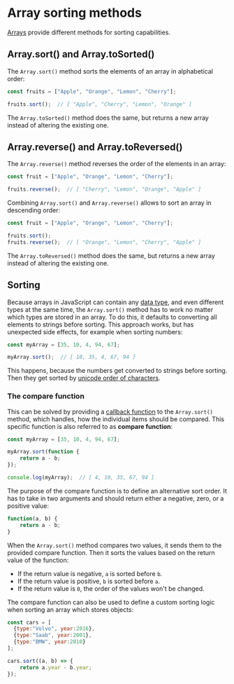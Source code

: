 # Array sorting methods

[Arrays](js_arrays.md) provide different methods for sorting capabilities.

## Array.sort() and Array.toSorted()

The `Array.sort()` method sorts the elements of an array in alphabetical order:

```js
const fruits = ["Apple", "Orange", "Lemon", "Cherry"];

fruits.sort();  // [ "Apple", "Cherry", "Lemon", "Orange" ]
```

The `Array.toSorted()` method does the same, but returns a new array instead of altering the existing one.

## Array.reverse() and Array.toReversed()

The `Array.reverse()` method reverses the order of the elements in an array:

```js
const fruit = ["Apple", "Orange", "Lemon", "Cherry"];

fruits.reverse();  // [ "Cherry", "Lemon", "Orange", "Apple" ]
```

Combining `Array.sort()` and `Array.reverse()` allows to sort an array in descending order:

```js
const fruit = ["Apple", "Orange", "Lemon", "Cherry"];

fruits.sort();
fruits.reverse();  // [ "Orange", "Lemon", "Cherry", "Apple" ]
```

The `Array.toReversed()` method does the same, but returns a new array instead of altering the existing one.

## Sorting

Because arrays in JavaScript can contain any [data type](../basics/js_data_types.md), and even different types at the same time, the `Array.sort()` method has to work no matter which types are stored in an array. To do this, it defaults to converting all elements to strings before sorting. This approach works, but has unexpected side effects, for example when sorting numbers:

```js
const myArray = [35, 10, 4, 94, 67];

myArray.sort();  // [ 10, 35, 4, 67, 94 ]
```

This happens, because the numbers get converted to strings before sorting. Then they get sorted by [unicode order of characters](https://en.wikipedia.org/wiki/List_of_Unicode_characters#Basic_Latin).

### The compare function

This can be solved by providing a [callback function](../async/js_callbacks.md) to the `Array.sort()` method, which handles, how the individual items should be compared. This specific function is also referred to as **compare function**:

```js
const myArray = [35, 10, 4, 94, 67];

myArray.sort(function {
	return a - b;
});

console.log(myArray);  // [ 4, 10, 35, 67, 94 ]
```

The purpose of the compare function is to define an alternative sort order. It has to take in two arguments and should return either a negative, zero, or a positive value:

```js
function(a, b) {
	return a - b;
}
```

When the `Array.sort()` method compares two values, it sends them to the provided compare function. Then it sorts the values based on the return value of the function:

- If the return value is negative, `a` is sorted before `b`.
- If the return value is positive, `b` is sorted before `a`.
- If the return value is `0`, the order of the values won't be changed.

The compare function can also be used to define a custom sorting logic when sorting an array which stores objects:

```js
const cars = [  
  {type:"Volvo", year:2016},  
  {type:"Saab", year:2001},  
  {type:"BMW", year:2010}  
];

cars.sort((a, b) => {
	return a.year - b.year;
});
```